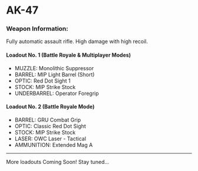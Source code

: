 # AK-47

### Weapon Information:
Fully automatic assault rifle. High damage with high recoil.

#### Loadout No. 1 (Battle Royale & Multiplayer Modes)
- MUZZLE: Monolithic Suppressor
- BARREL: MIP Light Barrel (Short)
- OPTIC: Red Dot Sight 1
- STOCK: MIP Strike Stock
- UNDERBARREL: Operator Foregrip

#### Loadout No. 2 (Battle Royale Mode)
- BARREL: GRU Combat Grip
- OPTIC: Classic Red Dot Sight
- STOCK: MIP Strike Stock
- LASER: OWC Laser - Tactical
- AMMUNITION: Extended Mag A

---

More loadouts Coming Soon! Stay tuned...

